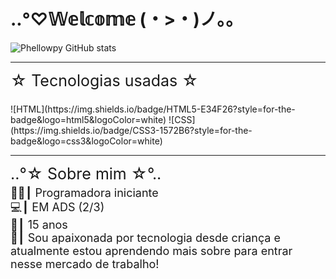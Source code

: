 # ..°♡𝕎𝕖𝕝𝕔𝕠𝕞𝕖︎︎ (・>・)ノ。。


![Phellowpy GitHub stats](https://github-readme-stats.vercel.app/api?username=phellowpy&show_icons=true&theme=synthwave)
<hr>
<div style="font-size: 25px; margin-bottom: 5px;">
☆ Tecnologias usadas ☆
</div><br>
![HTML](https://img.shields.io/badge/HTML5-E34F26?style=for-the-badge&logo=html5&logoColor=white)
![CSS](https://img.shields.io/badge/CSS3-1572B6?style=for-the-badge&logo=css3&logoColor=white)

<hr>
<div style="font-size: 25px; margin-bottom: 5px;">
..°☆ Sobre mim ☆°..
</div>
<div style="font-size: 18px;">
👨‍💻┃ Programadora iniciante<br>
💻┃ EM ADS (2/3)<br>
🎈┃ 15 anos<br>
💾┃ Sou apaixonada por tecnologia desde criança e atualmente estou aprendendo mais sobre para entrar nesse mercado de trabalho!
</div>
